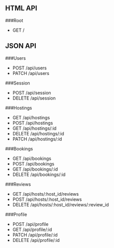 HTML API
----------------------------------------------------------------

###Root
  * GET /

JSON API
----------------------------------------------------------------------

###Users
  * POST /api/users
  * PATCH /api/users

###Session
  * POST /api/session
  * DELETE /api/session

###Hostings
  * GET /api/hostings
  * POST /api/hostings
  * GET /api/hostings/:id
  * DELETE /api/hostings/:id
  * PATCH /api/hostings/:id

###Bookings
  * GET /api/bookings
  * POST /api/bookings
  * GET /api/bookings/:id
  * DELETE /api/bookings/:id

###Reviews
  * GET /api/hosts/:host_id/reviews
  * POST /api/hosts/:host_id/reviews
  * DELETE /api/hosts/:host_id/reviews/:review_id

###Profile
  * POST /api/profile
  * GET /api/profile/:id
  * PATCH /api/profile/:id
  * DELETE /api/profile/:id
